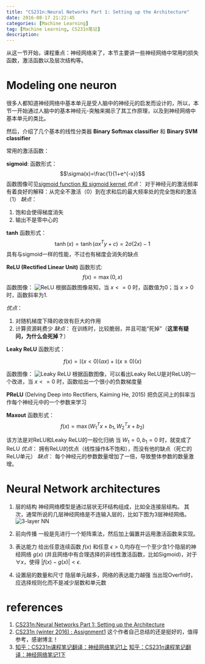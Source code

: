 ```yaml
---
title: "CS231n:Neural Networks Part 1: Setting up the Architecture"
date: 2016-08-17 21:22:45
categories: [Machine Learning]
tag: [Machine Learning, CS231n笔记]
description: 
---
```



从这一节开始，课程重点：神经网络来了，本节主要讲一些神经网络中常用的损失函数，激活函数以及层次结构等。

#  Modeling one neuron
很多人都知道神经网络中基本单元是受人脑中的神经元的启发而设计的，所以，本节一开始通过人脑中的基本神经元-突触来揭示了其工作原理，以及到神经网络中基本单元的类比。

然后，介绍了几个基本的线性分类器 **Binary Softmax classifier** 和 **Binary SVM classifier**

常用的激活函数：

**sigmoid**:
函数形式： $$\sigma(x)=\frac{1}{1+e^{-x}}$$
函数图像可见[sigmoid function 和 sigmoid kernel
](http://heimingx.cn/2016/05/03/sigmoid-function-and-sigmoid-kernel/)
*优点*：
对于神经元的激活频率有着良好的解释：从完全不激活（0）到在求和后的最大频率处的完全饱和的激活（1）
*缺点*：
1. 饱和会使得梯度消失 
2. 输出不是零中心的

**tanh**
函数形式： $$\tanh(x)=\tanh(\alpha x^T y+c) = 2\sigma(2x)-1$$
具有与sigmoid一样的性能，不过也有梯度会消失的缺点

**ReLU (Rectified Linear Unit)**
函数形式:
$$f(x) = \max(0, x)$$
函数图像：
![ReLU](http://cs231n.github.io/assets/nn1/relu.jpeg)
根据函数图像易知，当 $x <= 0$ 时，函数值为0；当 $x > 0$时，函数斜率为1.

*优点*：
1. 对随机梯度下降的收敛有巨大的作用
2. 计算资源耗费少
*缺点*：
在训练时，比较脆弱，并且可能“死掉”（**这里有疑问，为什么会死掉？**）

**Leaky ReLU**
函数形式：

$$f(x)=\mathbb{I}(x<0) (\alpha x) + \mathbb{I}(x\geq 0) (x)$$

函数图像：
![Leaky ReLU](http://upload-images.jianshu.io/upload_images/2301760-576db63c7825ffcf.png?imageMogr2/auto-orient/strip%7CimageView2/2/w/1240)
根据函数图像，可以看出Leaky ReLU是对ReLU的一个改进，当 $x<=0$ 时，函数给出一个很小的负数梯度量

**PReLU** (Delving Deep into Rectifiers, Kaiming He, 2015)
把负区间上的斜率当作每个神经元中的一个参数来学习

**Maxout**
函数形式：
$$f(x) = \max(W_1^T x + b_1, W^T_2 x + b_2)$$

该方法是对ReLU和Leaky ReLU的一般化归纳
当 $W_1 = 0, b_1 = 0$ 时，就变成了ReLU
*优点*：
拥有ReLU的优点（线性操作&不饱和），而没有他的缺点（死亡的ReLU单元）
*缺点*：
每个神经元的参数数量增加了一倍，导致整体参数的数量激增。

# Neural Network architectures
1. 层的结构
神经网络模型是通过层状无环结构组成，比如全连接层结构。
其次，通常所说的几层神经网络是不连输入层的，比如下图为3层神经网络。
![3-layer NN](http://cs231n.github.io/assets/nn1/neural_net2.jpeg)

2. 前向传播
一般是先进行一个矩阵乘法，然后加上偏置并运用激活函数来实现。

3. 表达能力
给出任意连续函数 $f(x)$ 和任意 $\epsilon > 0$,均存在一个至少含1个隐层的神经网络 $g(x)$ (并且网络中有合理选择的非线性激活函数，比如Sigmoid)，对于 $\forall x$，使得 $|f(x) - g(x)| < \epsilon$.

4. 设置层的数量和尺寸
隐层单元越多，网络的表达能力越强
当出现Overfit时，应选择规则化而不是减少层数和单元数

# references
1. [CS231n:Neural Networks Part 1: Setting up the Architecture](http://cs231n.github.io/neural-networks-1/)
2. [CS231n (winter 2016) : Assignment1](http://www.jianshu.com/p/004c99623104) 这个作者自己总结的还是挺好的，值得参考，感谢博主！
3. [知乎：CS231n课程笔记翻译：神经网络笔记1上](https://zhuanlan.zhihu.com/p/21462488?refer=intelligentunit)
[知乎：CS231n课程笔记翻译：神经网络笔记1下](https://zhuanlan.zhihu.com/p/21513367?refer=intelligentunit)